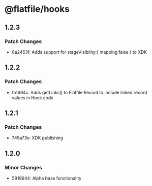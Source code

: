 # @flatfile/hooks

## 1.2.3

### Patch Changes

- 8a2463f: Adds support for stageVisibility:{ mapping:false } to XDK

## 1.2.2

### Patch Changes

- fa1694c: Adds getLinks() to Flatfile Record to include linked record values in Hook code

## 1.2.1

### Patch Changes

- 745a73e: XDK publishing

## 1.2.0

### Minor Changes

- 5819944: Alpha base functionality
